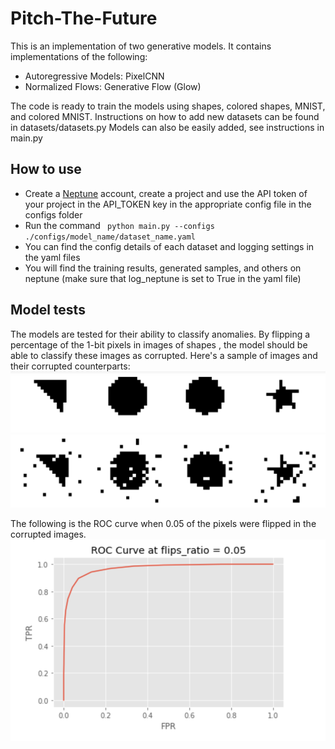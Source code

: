 # Pitch-The-Future
This is an implementation of two generative models. It contains implementations of the following:
* Autoregressive Models: PixelCNN
* Normalized Flows: Generative Flow (Glow)



The code is ready to train the models using shapes, colored shapes, MNIST, and colored MNIST. Instructions on how to add new datasets can be found in datasets/datasets.py
Models can also be easily added, see instructions in main.py

## How to use
* Create a [Neptune](https://neptune.ai/") account, create a project and use the API token of your project in the API_TOKEN key in the appropriate config file in the configs folder
* Run the command <code> python main.py --configs ./configs/model_name/dataset_name.yaml</code>
* You can find the config details of each dataset and logging settings in the yaml files
* You will find the training results, generated samples, and others on neptune (make sure that log_neptune is set to True in the yaml file)

## Model tests
The models are tested for their ability to classify anomalies.
By flipping a percentage of the 1-bit pixels in images of shapes , the model should be able to classify these images as corrupted.
Here's a sample of images and their corrupted counterparts:<br />
![This is an image](/assets/images/original.png)<br />
![This is an image](/assets/images/corrupted.png)


The following is the ROC curve when 0.05 of the pixels were flipped in the corrupted images.
![This is an image](/assets/images/ROC0.05.png)